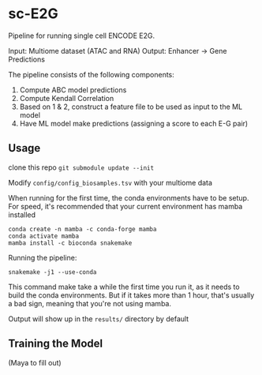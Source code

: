 # sc-E2G
Pipeline for running single cell ENCODE E2G.

Input: Multiome dataset (ATAC and RNA)
Output: Enhancer -> Gene Predictions

The pipeline consists of the following components:
1. Compute ABC model predictions
2. Compute Kendall Correlation
3. Based on 1 & 2, construct a feature file to be used as input to the ML model
4. Have ML model make predictions (assigning a score to each E-G pair)

## Usage
clone this repo
`git submodule update --init`

Modify `config/config_biosamples.tsv` with your multiome data

When running for the first time, the conda environments have to be setup.
For speed, it's recommended that your current environment has mamba installed
```
conda create -n mamba -c conda-forge mamba
conda activate mamba
mamba install -c bioconda snakemake
```

Running the pipeline:
```
snakemake -j1 --use-conda
```
This command make take a while the first time you run it, as it needs to build the conda environments. 
But if it takes more than 1 hour, that's usually a bad sign, meaning that you're not using mamba.

Output will show up in the `results/` directory by default

## Training the Model

(Maya to fill out)
